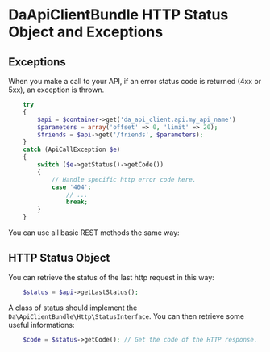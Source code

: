 DaApiClientBundle HTTP Status Object and Exceptions
===================================================

Exceptions
----------

When you make a call to your API, if an error status code is returned (4xx or 5xx), an exception is thrown. 

``` php
	try
	{
		$api = $container->get('da_api_client.api.my_api_name')
		$parameters = array('offset' => 0, 'limit' => 20);
		$friends = $api->get('/friends', $parameters);
	}
	catch (ApiCallException $e)
	{
		switch ($e->getStatus()->getCode())
		{
			// Handle specific http error code here.
			case '404':
				// ...
				break;
		}
	}
```

You can use all basic REST methods the same way:

HTTP Status Object
------------------

You can retrieve the status of the last http request in this way:

``` php
	$status = $api->getLastStatus();
```

A class of status should implement the `Da\ApiClientBundle\Http\StatusInterface`.
You can then retrieve some useful informations:

``` php
	$code = $status->getCode(); // Get the code of the HTTP response.
```